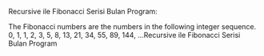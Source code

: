 
Recursive ile Fibonacci Serisi Bulan Program:

The Fibonacci numbers are the numbers in the following integer sequence.
0, 1, 1, 2, 3, 5, 8, 13, 21, 34, 55, 89, 144, ...Recursive ile Fibonacci Serisi Bulan Program
